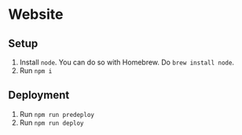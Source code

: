 # Website

## Setup

1. Install `node`. You can do so with Homebrew. Do `brew install node`.
2. Run `npm i`

## Deployment

1. Run `npm run predeploy`
2. Run `npm run deploy`
